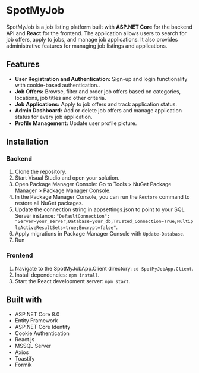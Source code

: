 # SpotMyJob
SpotMyJob is a job listing platform built with **ASP.NET Core** for the backend API and **React** for the frontend. The application allows users to search for job offers, apply to jobs, and manage job applications. It also provides administrative features for managing job listings and applications.
## Features
- **User Registration and Authentication:** Sign-up and login functionality with cookie-based authentication..
- **Job Offers:** Browse, filter and order job offers based on categories, locations, job titles and other criteria.
- **Job Applications:** Apply to job offers and track application status.
- **Admin Dashboard:** Add or delete job offers and manage application status for every job application.
- **Profile Management:** Update user profile picture.
## Installation
### Backend
1. Clone the repository.
2. Start Visual Studio and open your solution.
3. Open Package Manager Console: Go to Tools > NuGet Package Manager > Package Manager Console.
4. In the Package Manager Console, you can run the `Restore` command to restore all NuGet packages.
5. Update the connection string in appsettings.json to point to your SQL Server instance: `"DefaultConnection": "Server=your_server;Database=your_db;Trusted_Connection=True;MultipleActiveResultSets=true;Encrypt=false"`.
6. Apply migrations in Package Manager Console with `Update-Database`.
7. Run

### Frontend
1. Navigate to the SpotMyJobApp.Client directory: `cd SpotMyJobApp.Client`.
2. Install dependencies: `npm install`.
3. Start the React development server: `npm start`.

## Built with
- ASP.NET Core 8.0 
- Entity Framework
- ASP.NET Core Identity
- Cookie Authentication
- React.js
- MSSQL Server
- Axios
- Toastify
- Formik
